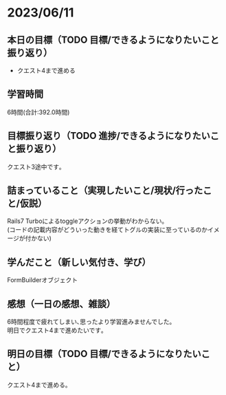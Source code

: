 # 2023/06/11
## 本日の目標（TODO 目標/できるようになりたいこと振り返り）
- クエスト4まで進める
## 学習時間
6時間(合計:392.0時間)
## 目標振り返り（TODO 進捗/できるようになりたいこと振り返り）
クエスト3途中です｡
## 詰まっていること（実現したいこと/現状/行ったこと/仮説）
Rails7 Turboによるtoggleアクションの挙動がわからない｡  
(コードの記載内容がどういった動きを経てトグルの実装に至っているのかイメージが付かない)
## 学んだこと（新しい気付き、学び）
FormBuilderオブジェクト
## 感想（一日の感想、雑談）
6時間程度で疲れてしまい､思ったより学習進みませんでした｡  
明日でクエスト4まで進めたいです｡
## 明日の目標（TODO 目標/できるようになりたいこと）
クエスト4まで進める｡
